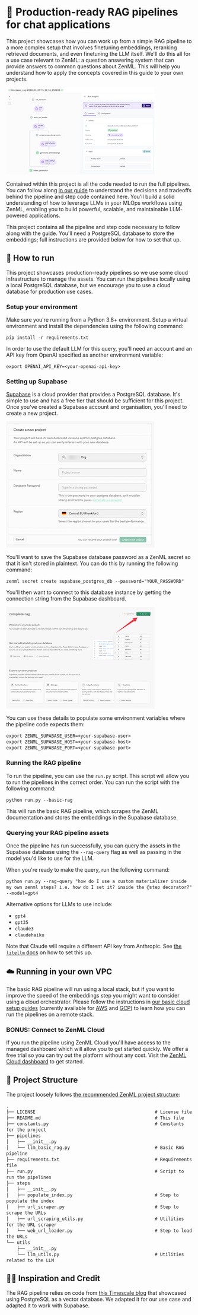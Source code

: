 # 🦜 Production-ready RAG pipelines for chat applications

This project showcases how you can work up from a simple RAG pipeline to a more complex setup that
involves finetuning embeddings, reranking retrieved documents, and even finetuning the
LLM itself. We'll do this all for a use case relevant to ZenML: a question
answering system that can provide answers to common questions about ZenML. This
will help you understand how to apply the concepts covered in this guide to your
own projects.

![](.assets/rag-pipeline-zenml-cloud.png)

Contained within this project is all the code needed to run the full pipelines.
You can follow along [in our guide](https://docs.zenml.io/user-guide/llmops-guide/) to understand the decisions and tradeoffs
behind the pipeline and step code contained here. You'll build a solid understanding of how to leverage
LLMs in your MLOps workflows using ZenML, enabling you to build powerful,
scalable, and maintainable LLM-powered applications.

This project contains all the pipeline and step code necessary to follow along
with the guide. You'll need a PostgreSQL database to store the embeddings; full
instructions are provided below for how to set that up.

## 🏃 How to run

This project showcases production-ready pipelines so we use some cloud
infrastructure to manage the assets. You can run the pipelines locally using a
local PostgreSQL database, but we encourage you to use a cloud database for
production use cases.

### Setup your environment

Make sure you're running from a Python 3.8+ environment. Setup a virtual
environment and install the dependencies using the following command:

```shell
pip install -r requirements.txt
```

In order to use the default LLM for this query, you'll need an account
and an API key from OpenAI specified as another environment variable:

```shell
export OPENAI_API_KEY=<your-openai-api-key>
```

### Setting up Supabase

[Supabase](https://supabase.com/) is a cloud provider that provides a PostgreSQL database. It's simple to
use and has a free tier that should be sufficient for this project. Once you've
created a Supabase account and organisation, you'll need to create a new
project.

![](.assets/supabase-create-project.png)

You'll want to save the Supabase database password as a ZenML secret so that it
isn't stored in plaintext. You can do this by running the following command:

```shell
zenml secret create supabase_postgres_db --password="YOUR_PASSWORD"
```

You'll then want to connect to this database instance by getting the connection
string from the Supabase dashboard.

![](.assets/supabase-connection-string.png)

You can use these details to populate some environment variables where the pipeline code expects them:

```shell
export ZENML_SUPABASE_USER=<your-supabase-user>
export ZENML_SUPABASE_HOST=<your-supabase-host>
export ZENML_SUPABASE_PORT=<your-supabase-port>
```

### Running the RAG pipeline

To run the pipeline, you can use the `run.py` script. This script will allow you
to run the pipelines in the correct order. You can run the script with the
following command:

```shell
python run.py --basic-rag
```

This will run the basic RAG pipeline, which scrapes the ZenML documentation and stores the embeddings in the Supabase database.

### Querying your RAG pipeline assets

Once the pipeline has run successfully, you can query the assets in the Supabase
database using the `--rag-query` flag as well as passing in the model you'd like
to use for the LLM.

When you're ready to make the query, run the following command:

```shell
python run.py --rag-query "how do I use a custom materializer inside my own zenml steps? i.e. how do I set it? inside the @step decorator?" --model=gpt4
```

Alternative options for LLMs to use include:

- `gpt4`
- `gpt35`
- `claude3`
- `claudehaiku`

Note that Claude will require a different API key from Anthropic. See [the
`litellm` docs](https://docs.litellm.ai/docs/providers/anthropic) on how to set this up.

## ☁️ Running in your own VPC

The basic RAG pipeline will run using a local stack, but if you want to improve
the speed of the embeddings step you might want to consider using a cloud
orchestrator. Please follow the instructions in [our basic cloud setup guides](https://docs.zenml.io/user-guide/cloud-guide)
(currently available for [AWS](https://docs.zenml.io/user-guide/cloud-guide/aws-guide) and [GCP](https://docs.zenml.io/user-guide/cloud-guide/gcp-guide)) to learn how you can run the pipelines on
a remote stack.

### BONUS: Connect to ZenML Cloud

If you run the pipeline using ZenML Cloud you'll have access to the managed
dashboard which will allow you to get started quickly. We offer a free trial so
you can try out the platform without any cost. Visit the [ZenML Cloud
dashboard](https://cloud.zenml.io/) to get started.

## 📜 Project Structure

The project loosely follows [the recommended ZenML project structure](https://docs.zenml.io/user-guide/starter-guide/follow-best-practices):

```
.
├── LICENSE                                             # License file
├── README.md                                           # This file
├── constants.py                                        # Constants for the project
├── pipelines
│   ├── __init__.py                                    
│   └── llm_basic_rag.py                                # Basic RAG pipeline
├── requirements.txt                                    # Requirements file
├── run.py                                              # Script to run the pipelines
├── steps
│   ├── __init__.py                                     
│   ├── populate_index.py                               # Step to populate the index
│   ├── url_scraper.py                                  # Step to scrape the URLs
│   ├── url_scraping_utils.py                           # Utilities for the URL scraper
│   └── web_url_loader.py                               # Step to load the URLs
└── utils                                              
    ├── __init__.py
    └── llm_utils.py                                    # Utilities related to the LLM
```

## 🙏🏻 Inspiration and Credit

The RAG pipeline relies on code from [this Timescale
blog](https://www.timescale.com/blog/postgresql-as-a-vector-database-create-store-and-query-openai-embeddings-with-pgvector/)
that showcased using PostgreSQL as a vector database. We adapted it for our use
case and adapted it to work with Supabase.
